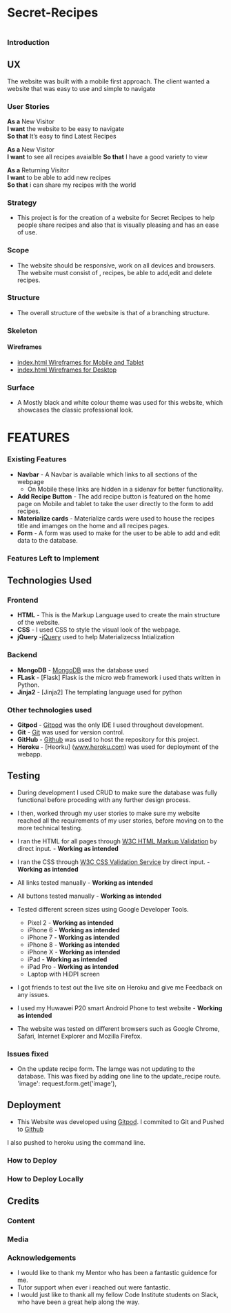 # Secret-Recipes
![]()
### Introduction

## UX
The website was built with a mobile first approach. The client wanted a website that was easy to use and simple to navigate
### User Stories

**As a** New Visitor  
**I want** the website to be easy to navigate   
**So that** It’s easy to find Latest Recipes 

**As a** New Visitor   
**I want**  to see all recipes avaialble
**So that**  I have a good variety to view

**As a** Returning Visitor  
**I want** to be able to add new recipes   
**So that** i can share my recipes with the world 

### Strategy
 + This project is for the creation of a website for Secret Recipes to help people share recipes and also  that is visually pleasing and has an ease of use.

### Scope
+ The website should be responsive, work on all devices and browsers. The website must consist of , recipes, be able to add,edit and delete recipes.
### Structure
+ The overall structure of the website is that of a branching structure.
### Skeleton

#### Wireframes
+ [index.html Wireframes for Mobile and Tablet](https://github.com/waynecrawley/Secret-Recipes/blob/master/static/images/recipemobileandtablet.png)
+ [index.html Wireframes for Desktop](https://github.com/waynecrawley/Secret-Recipes/blob/master/static/images/desktopview.png)

### Surface

+ A Mostly black and white colour theme was used for this website, which showcases the classic professional look. 


# FEATURES
### Existing Features
+ **Navbar** - A Navbar is available which links to  all sections of the webpage
  * On Mobile these links are hidden in a sidenav for better functionality.
+ **Add Recipe Button** - The add recipe button is featured on the home page on Mobile and tablet to take the user directly to the form to add recipes.
+ **Materialize cards** - Materialize cards were used to house the recipes title and imamges on the home and all recipes pages.
+ **Form** - A form was used to make for the user to be able to add and edit data to the database.

### Features Left to Implement

## Technologies Used
### Frontend
+ **HTML** - This is the Markup Language used to create the main structure of the website.
+ **CSS** - I used CSS to style the visual look of the webpage.
+ **jQuery** -[jQuery](https://jquery.com/) used to help Materializecss Intialization

### Backend
+ **MongoDB** - [MongoDB](https://www.mongodb.com/cloud/atlas) was the database used
+ **FLask** - [Flask] Flask is the micro web framework i used thats written in Python.
+ **Jinja2** - [Jinja2] The templating language used for python


### Other technologies used
+ **Gitpod** - [Gitpod](https://www.gitpod.io/) was the only IDE I used throughout development.
+ **Git** -  [Git](https://git-scm.com/) was used for version control.
+ **GitHub** - [Github](https://github.com/) was used to host the repository for this project.
+ **Heroku** - [Heorku] (www.heroku.com) was used for deployment of the webapp.




## Testing
+ During development I used CRUD to make sure the database was fully functional before proceding with any further design process.
+ I then, worked through my user stories to make sure my website reached all the requirements of my user stories, before moving on to the more technical testing.
+ I ran the HTML for all pages through [W3C HTML Markup Validation](https://validator.w3.org/) by direct input. - **Working as intended**
+ I ran the CSS through [W3C CSS Validation Service](http://www.css-validator.org/) by direct input. - **Working as intended**
+ All links tested manually - **Working as intended**
+ All buttons tested manually - **Working as intended**
+ Tested different screen sizes using Google Developer Tools.
  * Pixel 2 - **Working as intended**
  * iPhone 6 - **Working as intended**
  * iPhone 7 - **Working as intended**
  * iPhone 8 - **Working as intended**
  * iPhone X - **Working as intended**
  * iPad - **Working as intended**
  * iPad Pro  - **Working as intended**
  * Laptop with HiDPI screen 

+ I got friends to test out the live site on Heroku and give me Feedback on any issues. 
+ I used my Huwawei P20 smart Android Phone to test website - **Working as intended**
+ The website was tested on different browsers such as Google Chrome, Safari, Internet Explorer and Mozilla Firefox.

### Issues fixed 
+ On the update recipe form. The Iamge was not updating to the database. This was fixed by adding one line to the update_recipe route. 
'image': request.form.get('image'),

## Deployment
+ This Website was developed using [Gitpod](https://www.gitpod.io/). I commited to Git and Pushed to [Github](https://github.com/)

 I also pushed to heroku using the command line.
### How to Deploy

### How to Deploy Locally

## Credits
### Content

### Media

### Acknowledgements

+ I would like to thank my Mentor who has been a fantastic guidence for me.
+ Tutor support when ever i reached out were fantastic.
+ I would just like to thank all my fellow Code Institute students on Slack, who have been a great
help along the way.
